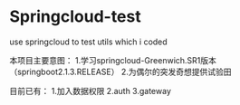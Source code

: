 # Springcloud-test
use springcloud to test utils which i coded



本项目主要意图：
1.学习springcloud-Greenwich.SR1版本（springboot2.1.3.RELEASE）
2.为偶尔的突发奇想提供试验田

目前已有：
1.加入数据权限
2.auth
3.gateway
